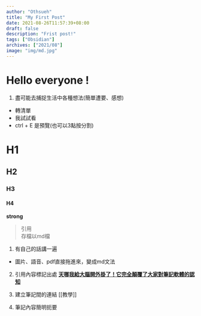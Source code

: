 ```yaml
---
author: "Othsueh"
title: "My First Post"
date: 2021-08-26T11:57:39+08:00
draft: false
description: "Frist post!"
tags: ["Obsidian"]
archives: ["2021/08"]
image: "img/md.jpg"
---
```


# Hello everyone !
1. 盡可能去捕捉生活中各種想法(簡單遭要、感想)
* 轉清單
* 我試試看
* ctrl + E 是預覽(也可以3點按分割)

# H1

## H2

### H3

#### H4

**strong**

>引用<br>
>存檔以md檔

1. 有自己的話講一遍
* 圖片、語音、pdf直接拖進來，變成md文法

2. 引用內容標記出處
[**天哪我給大腦開外掛了！它完全顛覆了大家對筆記軟體的認知**](https://www.youtube.com/watch?v=Egj_DdGUIDI&t=276s)

3. 建立筆記間的連結
[[教學]]

4. 筆記內容簡明扼要